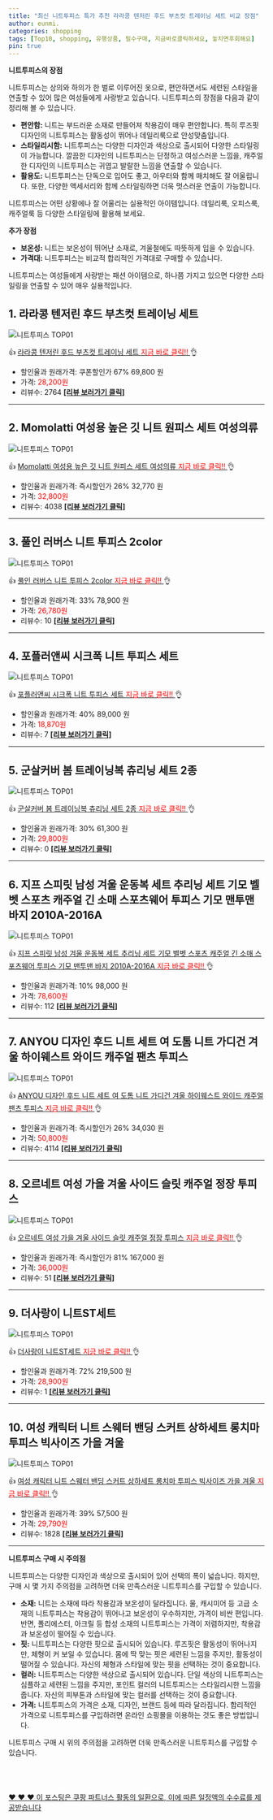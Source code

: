 ```yaml
---
title: "최신 니트투피스 특가 추천 라라콩 텐저린 후드 부츠컷 트레이닝 세트 비교 장점"
author: eunmi.
categories: shopping
tags: [Top10, shopping, 유행상품, 필수구매, 지금바로클릭하세요, 놓치면후회해요]
pin: true
---
```

**니트투피스의 장점**

니트투피스는 상의와 하의가 한 벌로 이루어진 옷으로, 편안하면서도 세련된 스타일을 연출할 수 있어 많은 여성들에게 사랑받고 있습니다. 니트투피스의 장점을 다음과 같이 정리해 볼 수 있습니다.

* **편안함:** 니트는 부드러운 소재로 만들어져 착용감이 매우 편안합니다. 특히 루즈핏 디자인의 니트투피스는 활동성이 뛰어나 데일리룩으로 안성맞춤입니다.
* **스타일리시함:** 니트투피스는 다양한 디자인과 색상으로 출시되어 다양한 스타일링이 가능합니다. 깔끔한 디자인의 니트투피스는 단정하고 여성스러운 느낌을, 캐주얼한 디자인의 니트투피스는 귀엽고 발랄한 느낌을 연출할 수 있습니다.
* **활용도:** 니트투피스는 단독으로 입어도 좋고, 아우터와 함께 매치해도 잘 어울립니다. 또한, 다양한 액세서리와 함께 스타일링하면 더욱 멋스러운 연출이 가능합니다.

니트투피스는 어떤 상황에나 잘 어울리는 실용적인 아이템입니다. 데일리룩, 오피스룩, 캐주얼룩 등 다양한 스타일링에 활용해 보세요.

**추가 장점**

* **보온성:** 니트는 보온성이 뛰어난 소재로, 겨울철에도 따뜻하게 입을 수 있습니다.
* **가격대:** 니트투피스는 비교적 합리적인 가격대로 구매할 수 있습니다.

니트투피스는 여성들에게 사랑받는 패션 아이템으로, 하나쯤 가지고 있으면 다양한 스타일링을 연출할 수 있어 매우 실용적입니다.

   

## 1. 라라콩 텐저린 후드 부츠컷 트레이닝 세트

![니트투피스 TOP01](https://thumbnail6.coupangcdn.com/thumbnails/remote/230x230ex/image/vendor_inventory/8a87/dd6c18a1fb9ba7df6b0512cbb10087494e3cdfef1f3f4d40674c6fadfb1e.jpg)


👍 [라라콩 텐저린 후드 부츠컷 트레이닝 세트 <font color=red> 지금 바로 클릭!! </font> ](https://link.coupang.com/re/AFFSDP?lptag=AF3617701&subid=GithubCoopas&pageKey=7651159778&traceid=V0-153&itemId=20358347296&vendorItemId=84898148620) 👌 


- 할인율과 원래가격: 쿠폰할인가 67%  69,800   원
- 가격: <span style='color:red'>28,200원</span>
- 리뷰수: 2764  [**[리뷰 보러가기 클릭]**](https://link.coupang.com/re/AFFSDP?lptag=AF3617701&subid=GithubCoopas&pageKey=7651159778&traceid=V0-153&itemId=20358347296&vendorItemId=84898148620)

---


   

## 2. Momolatti 여성용 높은 깃 니트 원피스 세트 여성의류

![니트투피스 TOP01](https://thumbnail6.coupangcdn.com/thumbnails/remote/230x230ex/image/vendor_inventory/92bb/02157e71f7a39d750444e7d8c341ca750b67f4cf710f936808776e692a2f.jpeg)


👍 [Momolatti 여성용 높은 깃 니트 원피스 세트 여성의류 <font color=red> 지금 바로 클릭!! </font> ](https://link.coupang.com/re/AFFSDP?lptag=AF3617701&subid=GithubCoopas&pageKey=7469245810&traceid=V0-153&itemId=19486423636&vendorItemId=86596373364) 👌 


- 할인율과 원래가격: 즉시할인가 26%  32,770   원
- 가격: <span style='color:red'>32,800원</span>
- 리뷰수: 4038  [**[리뷰 보러가기 클릭]**](https://link.coupang.com/re/AFFSDP?lptag=AF3617701&subid=GithubCoopas&pageKey=7469245810&traceid=V0-153&itemId=19486423636&vendorItemId=86596373364)

---


   

## 3. 풀인 러버스 니트 투피스 2color

![니트투피스 TOP01](https://thumbnail6.coupangcdn.com/thumbnails/remote/230x230ex/image/vendor_inventory/acee/1f9def51f9063b50ecea89545cf852a08e39b3e4e5559bd961811557c365.jpg)


👍 [풀인 러버스 니트 투피스 2color <font color=red> 지금 바로 클릭!! </font> ](https://link.coupang.com/re/AFFSDP?lptag=AF3617701&subid=GithubCoopas&pageKey=7605212169&traceid=V0-153&itemId=20128397098&vendorItemId=87222551777) 👌 


- 할인율과 원래가격: 33%  78,900   원
- 가격: <span style='color:red'>26,780원</span>
- 리뷰수: 10  [**[리뷰 보러가기 클릭]**](https://link.coupang.com/re/AFFSDP?lptag=AF3617701&subid=GithubCoopas&pageKey=7605212169&traceid=V0-153&itemId=20128397098&vendorItemId=87222551777)

---


   

## 4. 포플러앤씨 시크폭 니트 투피스 세트

![니트투피스 TOP01](https://thumbnail6.coupangcdn.com/thumbnails/remote/230x230ex/image/rs_quotation_api/cvvzcktx/fb22c293f04644378e6e396f7301ac54.jpg)


👍 [포플러앤씨 시크폭 니트 투피스 세트 <font color=red> 지금 바로 클릭!! </font> ](https://link.coupang.com/re/AFFSDP?lptag=AF3617701&subid=GithubCoopas&pageKey=6131012444&traceid=V0-153&itemId=11691763118&vendorItemId=78966089775) 👌 


- 할인율과 원래가격: 40%  89,000   원
- 가격: <span style='color:red'>18,870원</span>
- 리뷰수: 7  [**[리뷰 보러가기 클릭]**](https://link.coupang.com/re/AFFSDP?lptag=AF3617701&subid=GithubCoopas&pageKey=6131012444&traceid=V0-153&itemId=11691763118&vendorItemId=78966089775)

---


   

## 5. 군살커버 봄 트레이닝복 츄리닝 세트 2종

![니트투피스 TOP01](https://thumbnail9.coupangcdn.com/thumbnails/remote/230x230ex/image/vendor_inventory/2b87/664e1bce3dc083edca00c2188934a959e584a3b5a840562188ca9141ed97.jpg)


👍 [군살커버 봄 트레이닝복 츄리닝 세트 2종 <font color=red> 지금 바로 클릭!! </font> ](https://link.coupang.com/re/AFFSDP?lptag=AF3617701&subid=GithubCoopas&pageKey=7246312816&traceid=V0-153&itemId=18422549754&vendorItemId=85476468651) 👌 


- 할인율과 원래가격: 30%  61,300   원
- 가격: <span style='color:red'>29,800원</span>
- 리뷰수: 0  [**[리뷰 보러가기 클릭]**](https://link.coupang.com/re/AFFSDP?lptag=AF3617701&subid=GithubCoopas&pageKey=7246312816&traceid=V0-153&itemId=18422549754&vendorItemId=85476468651)

---


   

## 6. 지프 스피릿 남성 겨울 운동복 세트 추리닝 세트 기모 벨벳 스포츠 캐주얼 긴 소매 스포츠웨어 투피스 기모 맨투맨 바지 2010A-2016A

![니트투피스 TOP01](https://thumbnail9.coupangcdn.com/thumbnails/remote/230x230ex/image/vendor_inventory/8b61/28919be0a195f758a28c1d4535ae1f71c5a8c74e9be45e7968007a770730.jpg)


👍 [지프 스피릿 남성 겨울 운동복 세트 추리닝 세트 기모 벨벳 스포츠 캐주얼 긴 소매 스포츠웨어 투피스 기모 맨투맨 바지 2010A-2016A <font color=red> 지금 바로 클릭!! </font> ](https://link.coupang.com/re/AFFSDP?lptag=AF3617701&subid=GithubCoopas&pageKey=6843201230&traceid=V0-153&itemId=16278485968&vendorItemId=83471125703) 👌 


- 할인율과 원래가격: 10%  98,000   원
- 가격: <span style='color:red'>78,600원</span>
- 리뷰수: 112  [**[리뷰 보러가기 클릭]**](https://link.coupang.com/re/AFFSDP?lptag=AF3617701&subid=GithubCoopas&pageKey=6843201230&traceid=V0-153&itemId=16278485968&vendorItemId=83471125703)

---


   

## 7. ANYOU 디자인 후드 니트 세트 여 도톰 니트 가디건 겨울 하이웨스트 와이드 캐주얼 팬츠 투피스

![니트투피스 TOP01](https://thumbnail6.coupangcdn.com/thumbnails/remote/230x230ex/image/vendor_inventory/5873/d9bbed52cd16622b552793aa592f58dae417c29c8b282405290419f3aead.jpg)


👍 [ANYOU 디자인 후드 니트 세트 여 도톰 니트 가디건 겨울 하이웨스트 와이드 캐주얼 팬츠 투피스 <font color=red> 지금 바로 클릭!! </font> ](https://link.coupang.com/re/AFFSDP?lptag=AF3617701&subid=GithubCoopas&pageKey=7534202260&traceid=V0-153&itemId=19790184484&vendorItemId=87391681572) 👌 


- 할인율과 원래가격: 즉시할인가 26%  34,030   원
- 가격: <span style='color:red'>50,800원</span>
- 리뷰수: 4114  [**[리뷰 보러가기 클릭]**](https://link.coupang.com/re/AFFSDP?lptag=AF3617701&subid=GithubCoopas&pageKey=7534202260&traceid=V0-153&itemId=19790184484&vendorItemId=87391681572)

---


   

## 8. 오르네트 여성 가을 겨울 사이드 슬릿 캐주얼 정장 투피스

![니트투피스 TOP01](https://thumbnail8.coupangcdn.com/thumbnails/remote/230x230ex/image/vendor_inventory/562c/f689b89aa945b7c5b1fd98083d3fbf9513ebeffc3e21fa41a54f300c15f0.png)


👍 [오르네트 여성 가을 겨울 사이드 슬릿 캐주얼 정장 투피스 <font color=red> 지금 바로 클릭!! </font> ](https://link.coupang.com/re/AFFSDP?lptag=AF3617701&subid=GithubCoopas&pageKey=5415342677&traceid=V0-153&itemId=8160634185&vendorItemId=85917070285) 👌 


- 할인율과 원래가격: 즉시할인가 81%  167,000   원
- 가격: <span style='color:red'>36,000원</span>
- 리뷰수: 51  [**[리뷰 보러가기 클릭]**](https://link.coupang.com/re/AFFSDP?lptag=AF3617701&subid=GithubCoopas&pageKey=5415342677&traceid=V0-153&itemId=8160634185&vendorItemId=85917070285)

---


   

## 9. 더사랑이 니트ST세트

![니트투피스 TOP01](https://thumbnail6.coupangcdn.com/thumbnails/remote/230x230ex/image/vendor_inventory/5fd5/da9aeaac6269860fcdbc22fee4415e08f1d32e48557d8abf9c3e23d4941d.jpg)


👍 [더사랑이 니트ST세트 <font color=red> 지금 바로 클릭!! </font> ](https://link.coupang.com/re/AFFSDP?lptag=AF3617701&subid=GithubCoopas&pageKey=7541767576&traceid=V0-153&itemId=19827983722&vendorItemId=86929836165) 👌 


- 할인율과 원래가격: 72%  219,500   원
- 가격: <span style='color:red'>28,900원</span>
- 리뷰수: 1  [**[리뷰 보러가기 클릭]**](https://link.coupang.com/re/AFFSDP?lptag=AF3617701&subid=GithubCoopas&pageKey=7541767576&traceid=V0-153&itemId=19827983722&vendorItemId=86929836165)

---


   

## 10. 여성 캐릭터 니트 스웨터 밴딩 스커트 상하세트 롱치마 투피스 빅사이즈 가을 겨울

![니트투피스 TOP01](https://thumbnail9.coupangcdn.com/thumbnails/remote/230x230ex/image/vendor_inventory/aa0d/986e743a4a63f32cb81979133b5427dcf129c878ddfeac169563dfc2a48b.jpg)


👍 [여성 캐릭터 니트 스웨터 밴딩 스커트 상하세트 롱치마 투피스 빅사이즈 가을 겨울 <font color=red> 지금 바로 클릭!! </font> ](https://link.coupang.com/re/AFFSDP?lptag=AF3617701&subid=GithubCoopas&pageKey=7584419244&traceid=V0-153&itemId=20027653729&vendorItemId=87124267685) 👌 


- 할인율과 원래가격: 39%  57,500   원
- 가격: <span style='color:red'>29,790원</span>
- 리뷰수: 1828  [**[리뷰 보러가기 클릭]**](https://link.coupang.com/re/AFFSDP?lptag=AF3617701&subid=GithubCoopas&pageKey=7584419244&traceid=V0-153&itemId=20027653729&vendorItemId=87124267685)

---
**니트투피스 구매 시 주의점**

니트투피스는 다양한 디자인과 색상으로 출시되어 있어 선택의 폭이 넓습니다. 하지만, 구매 시 몇 가지 주의점을 고려하면 더욱 만족스러운 니트투피스를 구입할 수 있습니다.

* **소재:** 니트는 소재에 따라 착용감과 보온성이 달라집니다. 울, 캐시미어 등 고급 소재의 니트투피스는 착용감이 뛰어나고 보온성이 우수하지만, 가격이 비싼 편입니다. 반면, 폴리에스터, 아크릴 등 합성 소재의 니트투피스는 가격이 저렴하지만, 착용감과 보온성이 떨어질 수 있습니다.
* **핏:** 니트투피스는 다양한 핏으로 출시되어 있습니다. 루즈핏은 활동성이 뛰어나지만, 체형이 커 보일 수 있습니다. 몸에 딱 맞는 핏은 세련된 느낌을 주지만, 활동성이 떨어질 수 있습니다. 자신의 체형과 스타일에 맞는 핏을 선택하는 것이 중요합니다.
* **컬러:** 니트투피스는 다양한 색상으로 출시되어 있습니다. 단일 색상의 니트투피스는 심플하고 세련된 느낌을 주지만, 포인트 컬러의 니트투피스는 스타일리시한 느낌을 줍니다. 자신의 피부톤과 스타일에 맞는 컬러를 선택하는 것이 중요합니다.
* **가격:** 니트투피스의 가격은 소재, 디자인, 브랜드 등에 따라 달라집니다. 합리적인 가격으로 니트투피스를 구입하려면 온라인 쇼핑몰을 이용하는 것도 좋은 방법입니다.

니트투피스 구매 시 위의 주의점을 고려하면 더욱 만족스러운 니트투피스를 구입할 수 있습니다.<br><br><br><br><br> [ ❤ ❤ ❤ 이 포스팅은 쿠팡 파트너스 활동의 일환으로, 이에 따른 일정액의 수수료를 제공받습니다](https://link.coupang.com/a/bcEFyh)
